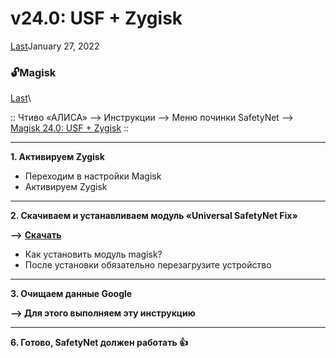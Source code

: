 # v24.0: USF + Zygisk

[Last](https://t.me/i1Last)January 27, 2022

### 🔓Magisk 

[Last](https://t.me/i1Last)\


:: Чтиво «АЛИСА» --> Инструкции --> Меню починки SafetyNet --> [Magisk 24.0: USF + Zygisk](broken-reference) ::

***

**1. Активируем Zygisk**

* Переходим в настройки Magisk
* Активируем Zygisk



***

**2. Скачиваем и устанавливаем модуль «Universal SafetyNet Fix»**

**-->** [**Скачать**](https://github.com/kdrag0n/safetynet-fix/releases/tag/v2.2.1)

* Как установить модуль magisk?
* После установки обязательно перезагрузите устройство

***

**3. Очищаем данные Google**

**--> Для этого выполняем эту инструкцию**

***

**6. Готово, SafetyNet должен работать 👍**
